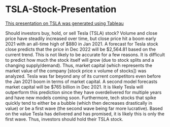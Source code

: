 # TSLA-Stock-Presentation

[This presentation on TSLA was generated using Tableau](https://youtu.be/cS5Or7Ae65U)

Should investors buy, hold, or sell Tesla (TSLA) stock? Volume and close price have steadily increased over time, but close price hit a boom early 2021 with an all-time high of $880 in Jan 2021. A forecast for Tesla stock close predicts that the price in Dec 2022 will be $2,564.81 based on the current trend. This is not likely to be accurate for a few reasons. It is difficult to predict how much the stock itself will grow (due to stock splits and a changing supply/demand). Thus, market capital (which represents the market value of the company [stock price x volume of stocks]) was analyzed. Tesla was far beyond any of its current competitors even before the Jan 2021 boom in terms of market capital. A second model forecasts market capital will be $765 billion in Dec 2021. It is likely Tesla will outperform this prediction since they have overdelivered for multiple years and have new models coming soon. Furthermore, tech stocks that spike quickly tend to either be a bubble (which then decreases drastically in value) or be a first wave (the second wave being far more lucrative). Based on the value Tesla has delivered and has promised, it is likely this is only the first wave. Thus, investors should hold their TSLA stock.
